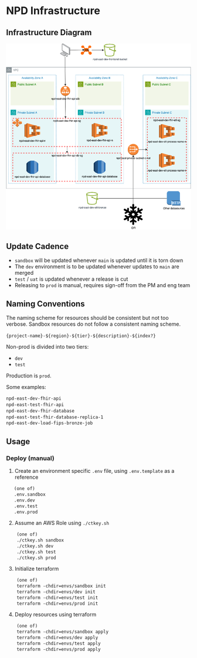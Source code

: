 # NPD Infrastructure

## Infrastructure Diagram

![NPD Infrastructure.drawio.png](NPD%20Infrastructure.drawio.png)

## Update Cadence

- `sandbox` will be updated whenever `main` is updated until it is torn down
- The `dev` environment is to be updated whenever updates to `main` are merged
- `test` / `uat` is updated whenever a release is cut
- Releasing to `prod` is manual, requires sign-off from the PM and eng team

## Naming Conventions

The naming scheme for resources should be consistent but not too verbose.
Sandbox resources do not follow a consistent naming scheme.

`{project-name}-${region}-${tier}-${description}-${index?}`

Non-prod is divided into two tiers:
- `dev`
- `test`

Production is `prod`.

Some examples:

```bash
npd-east-dev-fhir-api
npd-east-test-fhir-api
npd-east-dev-fhir-database
npd-east-test-fhir-database-replica-1
npd-east-dev-load-fips-bronze-job
```

## Usage

### Deploy (manual)

1. Create an environment specific `.env` file, using `.env.template` as a reference
```
   (one of)
   .env.sandbox
   .env.dev
   .env.test
   .env.prod
```
2. Assume an AWS Role using `./ctkey.sh`
```
    (one of)
    ./ctkey.sh sandbox
    ./ctkey.sh dev
    ./ctkey.sh test
    ./ctkey.sh prod
```
3. Initialize terraform
```
    (one of)
    terraform -chdir=envs/sandbox init
    terraform -chdir=envs/dev init
    terraform -chdir=envs/test init
    terraform -chdir=envs/prod init
```
4. Deploy resources using terraform
```
    (one of)
    terraform -chdir=envs/sandbox apply
    terraform -chdir=envs/dev apply
    terraform -chdir=envs/test apply
    terraform -chdir=envs/prod apply
```
